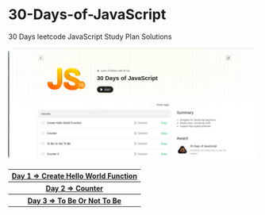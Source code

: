 # 30-Days-of-JavaScript
 30 Days leetcode JavaScript Study Plan Solutions

<img src="./image.png" alt="img" style="border-radius:10px">

<br>

<table>
  <tr>
    <th><a href="./createhelloworld.js">Day 1 => Create Hello World Function</a></th>
  </tr>
  <tr>
    <th><a href="./counter.js">Day 2 => Counter</a></th>
  </tr>
  <tr>
      <th><a href="./ToBeOrNotToBe.js">Day 3 => To Be Or Not To Be</a></th>
  </tr>
</table>